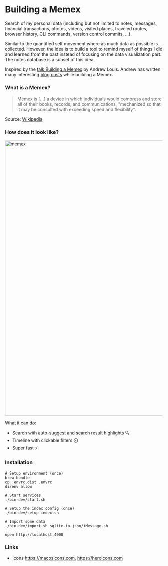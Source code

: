 # Building a Memex

Search of my personal data (including but not limited to notes, messages, financial transactions,
photos, videos, visited places, traveled routes, browser history, CLI commands,
version control commits, ...).

Similar to the quantified self movement where as much data as possible is collected.
However, the idea is to build a tool to remind myself of things I did and learned from
the past instead of focusing on the data visualization part. The notes database is a
subset of this idea.

Inspired by the [talk Building a Memex](https://www.youtube.com/watch?v=DFWxvQn4cf8&t=1616s) by Andrew Louis.
Andrew has written many interesting [blog posts](https://hyfen.net/memex/) while building a Memex.

### What is a Memex?

> Memex is [...] a device in which individuals would compress and store
> all of their books, records, and communications, "mechanized so that
> it may be consulted with exceeding speed and flexibility".

Source: [Wikipedia](https://en.wikipedia.org/wiki/Memex)

### How does it look like?
<img width="876" alt="memex" src="https://user-images.githubusercontent.com/133832/112340685-142cf700-8cc1-11eb-8679-1473a7793170.png">

What it can do:

* Search with auto-suggest and search result highlights 🔍
* Timeline with clickable filters ⏲️
* Super fast ⚡

### Installation

```
# Setup environment (once)
brew bundle
cp .envrc.dist .envrc
direnv allow

# Start services
./bin-dev/start.sh

# Setup the index config (once)
./bin-dev/setup-index.sh

# Import some data
./bin-dev/import.sh sqlite-to-json/iMessage.sh

open http://localhost:4000
```

### Links

- Icons https://macosicons.com, https://heroicons.com
